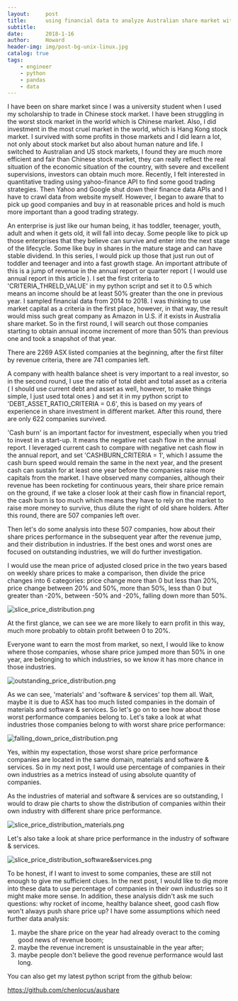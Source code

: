```yaml
---
layout:     post
title:      using financial data to analyze Australian share market with help of python/pandas
subtitle:   
date:       2018-1-16
author:     Howard
header-img: img/post-bg-unix-linux.jpg
catalog: true
tags:
    - engineer
    - python
    - pandas
    - data
---
```



I have been on share market since I was a university student when I used my scholarship to trade in Chinese stock market. I have been struggling in the worst stock market in the world which is Chinese market. Also, I did investment in the most cruel market in the world, which is Hang Kong stock market. I survived with some profits  in those markets and I did learn a lot, not only about stock market but also about human nature and life.  I switched to Australian and US stock markets, I found they are much more efficient and fair than Chinese stock market, they can really reflect the real situation of the economic situation of the country, with severe and excellent supervisions, investors can obtain much more. Recently, I felt interested in quantitative trading using yahoo-finance API to find some good trading strategies. Then Yahoo and Google shut down their finance data APIs and I have to crawl data from website myself. However, I began to aware that to pick up good companies and buy in at reasonable prices and hold is much more important than a good trading strategy.  





An enterprise is just like our human being, it has toddler, teenager, youth, adult and when it gets old, it will fall into decay.  Some people like to pick up those enterprises that they believe can survive and enter into the next stage of the lifecycle.  Some like buy in shares in the mature stage and can have stable dividend. In this series, I would pick up those that just run out of toddler and teenager and into a fast growth stage.  An important attribute of this is a jump of revenue in the annual report or quarter report ( I would use annual report in this article ).  I set the first criteria to 'CRITERIA_THRELD_VALUE' in my python script and set it to 0.5 which means an income should be at least 50% greater than the one in previous year. I sampled financial data from 2014 to 2018. I was thinking to use market capital as a criteria in the first place, however, in that way, the result would miss such great company as Amazon in U.S. if it exists in Australia share market.  So in the first round, I will search out those companies starting to obtain annual income increment of more than 50% than previous one and took a snapshot of that year. 




There are 2269 ASX listed companies at the beginning, after the first filter by revenue criteria, there are 741 companies left. 





A company with health balance sheet is very important to a real investor,  so in the second round, I use the ratio of total debt and total asset as a criteria ( I should use current debt and asset as well, however, to make things simple, I just used total ones ) and set it in my python script to 'DEBT_ASSET_RATIO_CRITERIA = 0.6', this is based on my years of experience in share investment in different market.  After this round, there are only  622 companies survived.





'Cash burn' is an important factor for investment, especially when you tried to invest in a start-up. It means the negative net cash flow in the annual report.  I leveraged current cash to compare with negative net cash flow in the annual report, and set 'CASHBURN_CRITERIA = 1',  which I assume the cash burn speed would remain the same in the next year, and the present cash can sustain for at least one year before the companies raise more capitals from the market. I have observed many companies, although their revenue has been rocketing for continuous years, their share price remain on the ground, if we take a closer look at their cash flow in financial report, the cash burn is too much which means they have to rely on the market to raise more money to survive, thus dilute the right of old share holders. After this round, there are 507 companies left over.




Then let's do some analysis into these 507 companies,  how about their share prices performance in the subsequent year after the revenue jump, and their distribution in industries. If the best ones and worst ones are focused on outstanding industries, we will do further investigation.  



I would use the mean price of adjusted closed price in the two years based on weekly share prices to make a comparison, then divide the price changes into 6 categories: price change more than 0 but less than 20%, price change between 20% and 50%, more than 50%, less than 0 but greater than -20%, between -50% and -20%, falling down more than 50%.  

![slice_price_distribution.png](https://cdn.steemitimages.com/DQmTo8HbKAgUHAJGomjS2APQNm5RnzTAhwHYAqD8ntgFZYB/slice_price_distribution.png)



At the first glance, we can see we are more likely to earn profit in this way, much more probably to obtain profit between 0 to 20%. 



Everyone want to earn the most from market, so next, I would like to know where those companies, whose share price jumped more than 50% in one year, are belonging to which industries, so we know it has more chance in those industries.



![outstanding_price_distribution.png](https://cdn.steemitimages.com/DQmfFJtrMdxdr7hV9tS39v1PdURwcdHXsJs4Q5St85kRqDV/outstanding_price_distribution.png)



As we can see,  'materials' and 'software & services' top them all.  Wait, maybe it is due to ASX has too much   listed companies in the domain of materials and software & services.  So let's go on to see how about those  worst performance companies belong to. Let's take a look at what industries those companies belong to with worst share price performance:


![falling_down_price_distribution.png](https://cdn.steemitimages.com/DQmdqUXaobMPZyR516KNWCgSJ9PimPyz2MkCcWEj4ggPP7M/falling_down_price_distribution.png)



Yes, within my expectation, those worst share price performance companies are located in the same domain, materials and software & services.  So in my next post, I would use percentage of companies in their own industries as a metrics instead of using absolute quantity of companies.





As the industries of material and software & services are so outstanding, I would to draw pie charts to show the distribution of companies within their own industry with different share price performance. 


![slice_price_distribution_materials.png](https://cdn.steemitimages.com/DQmUgDuHEUFsf3m83oe4bSL4YzJEzssBBazJsMg8KP9xQY8/slice_price_distribution_materials.png)





Let's also take a look at share price performance in the industry of software & services.

![slice_price_distribution_software&services.png](https://cdn.steemitimages.com/DQmc7G6XmZ9oV43jMQSEmJHkNzWE4mKSVSwYySqBu5QaBQn/slice_price_distribution_software&services.png)





To be honest, if I want to invest to some companies, these are still not enough to give me sufficient clues. In the next post, I would like to dig more into these data to use percentage of companies in their own industries so it might make more sense.  In addition, these analysis didn't ask me such questions: why rocket of income, healthy balance sheet,  good cash flow won't always push share price up?  I have some assumptions which need further data analysis:

1. maybe the share price on the year had already overact to the coming good news of revenue boom;
2. maybe the revenue increment is unsustainable in the year after;
3. maybe people don't believe the good  revenue performance would last long.



You can also get my latest python script from the github below:

https://github.com/chenlocus/aushare